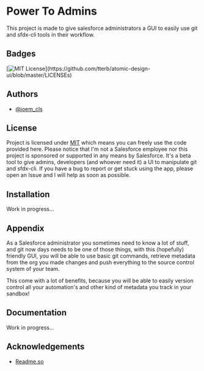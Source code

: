 # Power To Admins

This project is made to give salesforce administrators a GUI to easily use git and sfdx-cli tools in their workflow.

## Badges

[![MIT License](https://img.shields.io/apm/l/atomic-design-ui.svg?)](https://github.com/tterb/atomic-design-ui/blob/master/LICENSEs)

## Authors

- [@joem_cls](https://www.twitter.com/joem_cls)

## License

Project is licensed under [MIT](LICENSE) which means you can freely use the code provided here. Please notice that I'm not a Salesforce employee nor this project is sponsored or supported in any means by Salesforce. It's a beta tool to give admins, developers (and whoever need it) a UI to manipulate git and sfdx-cli. If you have a bug to report or get stuck using the app, please open an Issue and I will help as soon as possible.

## Installation

Work in progress...

## Appendix

As a Salesforce administrator you sometimes need to know a lot of stuff, and git now days needs to be one of those things, with this (hopefully) friendly GUI, you will be able to use basic git commands, retrieve metadata from the org you made changes and push everything to the source control system of your team.

This come with a lot of benefits, because you will be able to easily version control all your automation's and other kind of metadata you track in your sandbox!

## Documentation

Work in progress...

## Acknowledgements

- [Readme.so](https://readme.so/)
